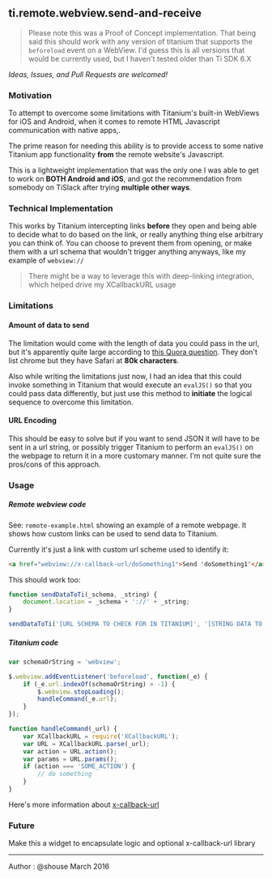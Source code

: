 
## ti.remote.webview.send-and-receive
> Please note this was a Proof of Concept implementation.  That being said this should work with any version of titanium that supports the `beforeload` event on a WebView.  I'd guess this is all versions that would be currently used, but I haven't tested older than Ti SDK 6.X

*Ideas, Issues, and Pull Requests are welcomed!* 

### Motivation

To attempt to overcome some limitations with Titanium's built-in WebViews for iOS and Android, when it comes to remote HTML Javascript communication with native apps,.

The prime reason for needing this ability is to provide access to some native Titanium app functionality **from** the remote website's Javascript. 

This is a lightweight implementation that was the only one I was able to get to work on **BOTH Android and iOS**, and got the recommendation from somebody on TiSlack after trying **multiple other ways**.

### Technical Implementation

This works by Titanium intercepting links **before** they open and being able to decide what to do based on the link, or really anything thing else arbitrary you can think of.  You can choose to prevent them from opening, or make them with a url schema that wouldn't trigger anything anyways, like my example of `webview://` 
> There might be a way to leverage this with deep-linking integration, which helped drive my XCallbackURL usage


### Limitations

#### Amount of data to send
The limitation would come with the length of data you could pass in the url, but it's apparently quite large according to [this Quora question](https://www.quora.com/How-long-can-a-URL-be).  They don't list chrome but they have Safari at **80k characters**.

Also while writing the limitations just now, I had an idea that this could invoke something in Titanium that would execute an `evalJS()` so that you could pass data differently, but just use this method to **initiate** the logical sequence to overcome this limitation. 

#### URL Encoding
This should be easy to solve but if you want to send JSON it will have to be sent in a url string, or possibly trigger Titanium to perform an `evalJS()` on the webpage to return it in a more customary manner.  I'm not quite sure the pros/cons of this approach. 

### Usage
##### Remote webview code

See: `remote-example.html` showing an example of a remote webpage. It shows how custom links can be used to send data to Titanium.  

Currently it's just a link with custom url scheme used to identify it:
```html
<a href="webview://x-callback-url/doSomething1">Send 'doSomething1'</a>
```
This should work too:
```javascript
function sendDataToTi(_schema, _string) {
	document.location = _schema + '://' + _string;
}

sendDataToTi('[URL SCHEMA TO CHECK FOR IN TITANIUM]', '[STRING DATA TO SEND]');
```

##### Titanium code

```javascript
var schemaOrString = 'webview';

$.webview.addEventListener('beforeload', function(_e) {
	if (_e.url.indexOf(schemaOrString) > -1) {
		$.webview.stopLoading();
		handleCommand(_e.url);
	}
});

function handleCommand(_url) {
	var XCallbackURL = require('XCallbackURL');
	var URL = XCallbackURL.parse(_url);
	var action = URL.action();
	var params = URL.params();
	if (action === 'SOME_ACTION') {
		// do something
	}
}
```

Here's more information about [x-callback-url](http://x-callback-url.com/)


### Future

Make this a widget to encapsulate logic and optional x-callback-url library

----------

Author : @shouse  March 2016

